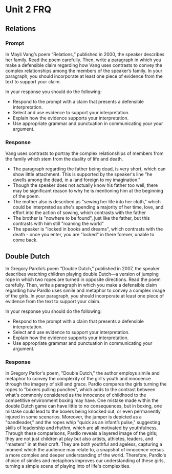 # Unit 2 FRQ

## Relations

### Prompt

In Mayli Vang’s poem “Relations,” published in 2000, the speaker describes her family. Read the poem carefully. Then, write a paragraph in which you make a defensible claim regarding how Vang uses contrasts to convey the complex relationships among the members of the speaker’s family. In your paragraph, you should incorporate at least one piece of evidence from the text to support your claim.

In your response you should do the following:

- Respond to the prompt with a claim that presents a defensible interpretation.
- Select and use evidence to support your interpretation.
- Explain how the evidence supports your interpretation.
- Use appropriate grammar and punctuation in communicating your your argument.

### Response

Vang uses contrasts to portray the complex relationships of members from the family which stem from the duality of life and death.

- The paragraph regarding the father being dead, is very short, which can show little attachment. This is supported by the speaker's line "he dwells among the dead, in a land foreign to my imagination."
- Though the speaker does not actually know his father too well, there may be significant reason to why he is mentioning him at the beginning of the poem.
- The mother also is described as "sewing her life into her cloth," which could be interpreted as she's spending a majority of her time, love, and effort into the action of sowing, which contrasts with the father
- The brother is "nowhere to be found", just like the father, but this contrasts with him still "roaming the world"
- The speaker is "locked in books and dreams", which contrasts with the death - once you enter, you are "locked" in there forever, unable to come back.

## Double Dutch

In Gregory Pardlo’s poem “Double Dutch,” published in 2007, the speaker describes watching children playing double Dutch—a version of jumping rope in which two ropes are turned in opposite directions. Read the poem carefully. Then, write a paragraph in which you make a defensible claim regarding how Pardlo uses simile and metaphor to convey a complex image of the girls. In your paragraph, you should incorporate at least one piece of evidence from the text to support your claim.

In your response you should do the following:

- Respond to the prompt with a claim that presents a defensible interpretation.
- Select and use evidence to support your interpretation.
- Explain how the evidence supports your interpretation.
- Use appropriate grammar and punctuation in communicating your argument.

### Response

In Gregory Parlor's poem, "Double Dutch," the author employs simile and metaphor to convey the complexity of the girl's youth and innocence through the imagery of skill and grace.
Pardlo compares the girls turning the ropes to "boxers pulling punches", which adds to the contrast between what's commonly considered as the innocence of childhood to the competitive environment boxing may have. 
One mistake made within the double Dutch game can have little to no consequences, but in boxing, one mistake could lead to the boxers being knocked out, or even permanently injured in some scenarios.
Moreover, the jumper is depicted as a "bandleader," and the ropes whip "quick as an infant’s pulse," suggesting skills of leadership and rhythm, which are all motivated by youthfulness. 
Through these comparisons, Pardlo reveals a layered image of the girls; they are not just children at play but also artists, athletes, leaders, and "masters" in at their craft. 
They are both youthful and ageless, capturing a moment which the audience may relate to, a snapshot of innocence versus a more complex and deeper understanding of the world. 
Therefore, Pardlo's choice of similes and metaphors improves our understanding of these girls, turning a simple scene of playing into of life's complexities.